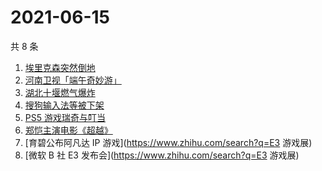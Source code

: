 # 2021-06-15

共 8 条

<!-- BEGIN -->
<!-- 最后更新时间 Tue Jun 15 2021 00:12:05 GMT+0800 (China Standard Time) -->

1. [埃里克森突然倒地](https://www.zhihu.com/search?q=埃里克森)
2. [河南卫视「端午奇妙游」](https://www.zhihu.com/search?q=端午奇妙游)
3. [湖北十堰燃气爆炸](https://www.zhihu.com/search?q=十堰燃气爆炸)
4. [搜狗输入法等被下架](https://www.zhihu.com/search?q=输入法下架)
5. [PS5 游戏瑞奇与叮当](https://www.zhihu.com/search?q=瑞奇与叮当)
6. [郑恺主演电影《超越》](https://www.zhihu.com/search?q=郑恺)
7. [育碧公布阿凡达 IP 游戏](https://www.zhihu.com/search?q=E3 游戏展)
8. [微软 B 社 E3 发布会](https://www.zhihu.com/search?q=E3 游戏展)

<!-- END -->
